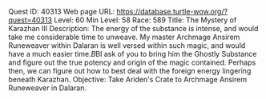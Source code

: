 Quest ID: 40313
Web page URL: https://database.turtle-wow.org/?quest=40313
Level: 60
Min Level: 58
Race: 589
Title: The Mystery of Karazhan III
Description: The energy of the substance is intense, and would take me considerable time to unweave. My master Archmage Ansirem Runeweaver within Dalaran is well versed within such magic, and would have a much easier time.$B$BI ask of you to bring him the Ghostly Substance and figure out the true potency and origin of the magic contained. Perhaps then, we can figure out how to best deal with the foreign energy lingering beneath Karazhan.
Objective: Take Ariden's Crate to Archmage Ansirem Runeweaver in Dalaran.

